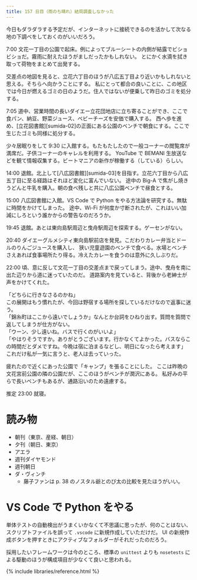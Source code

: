```yaml
---
title: 157 日目（雨のち晴れ）結局調査しなかった
---
```


今日もダラダラする予定だが、インターネットに接続できるのを活かして次なる地の下調べをしておくのがいいだろう。

7:00 文花一丁目の公園で起床。例によってブルーシートの内側が結露でビショビショだ。霧雨に耐えたほうがましだったかもしれない。
とにかく水滴を拭き取って荷物をまとめて出発する。

交差点の地図を見ると、立花六丁目のほうが八広五丁目より近いかもしれないと思える。そちらへ向かうことにする。
私にとって都合の良いことに、この地区では今日が燃えるゴミの日のようだ。住人ではないが便乗して昨日のゴミを処分する。

7:05 道中、営業時間の長いダイエー立花団地店に立ち寄ることができ、ここで食パン、納豆、野菜ジュース、ベビーチーズを安価で購入する。
西へ歩を進め、[立花図書館][sumida-02]の正面にある公園のベンチで朝食にする。ここで生じたゴミも同様に処分する。

少々居眠りをして 9:30 に入館する。もたもたしたので一般コーナーの閲覧席が満席だ。子供コーナーのキャレルを利用する。
YouTube で BEMANI 生放送などを観て情報収集する。ビートマニアの新作が稼働する（している）らしい。

14:00 退館。北上して[八広図書館][sumida-03]を目指す。立花六丁目から八広五丁目に至る経路はそれほど変化に富んでいない。
途中の Big-A で焦がし焼きうどんと牛乳を購入。朝の食べ残しと共に八広公園ベンチで昼食とする。

15:00 八広図書館に入館。VS Code で Python をやる方法論を研究する。無駄に時間をかけてしまった。
途中、Wi-Fi が何度か寸断されたが、これはいい加減にしろという誰かからの警告なのだろうか。

19:45 退館。あとは東向島駅周辺と曳舟駅周辺を探索する。ゲーセンがない。

20:40 ダイエーグルメシティ東向島駅前店を発見。こだわりカレー弁当とドールのりんごジュースを購入し、
狭い児童遊園のベンチで食べる。水場とベンチさえあれば食事場所たり得る。冷えたカレーを食うのは意外に久しぶりだ。

22:00 頃、意に反して文花一丁目の交差点まで戻ってしまう。途中、曳舟を南に出た辺りから道に迷っていたのだ。
道路案内を見ていると、背後から老紳士が声をかけてくれた。

「どちらに行きなさるのかね」<br>
この展開はもう慣れたが、今回は野宿する場所を探しているだけなので返事に迷う。<br>
「錦糸町はここから遠いでしょうか」なんとか台詞をひねり出す。質問を質問で返してしまうが仕方がない。<br>
「ウーン、少し遠いね。バスで行くのがいいよ」<br>
「やはりそうですか。ありがとうございます。行かなくてよかった。バスならこの時間だとダメですね。今晩は宿に泊まるなどし、明日になったら考えます」
これだけ私が一気に言うと、老人は去っていった。

疲れたので近くにあった公園で「キャンプ」を張ることにした。
ここは昨晩の文花宮前公園の隣の公園だが、ここのほうがベンチが潤沢にある。
私好みの平らで長いベンチもあるが、通路沿いのため遠慮する。

推定 23:00 就寝。

# 読み物

* 朝刊（東京、産経、朝日）
* 夕刊（朝日、東京）
* アエラ
* 週刊ダイヤモンド
* 週刊朝日
* ダ・ヴィンチ
  * 藤子ファンは p. 38 のノスタル爺とのび太の比較を見たほうがいい。

# VS Code で Python をやる

単体テストの自動検出がうまくいかなくて不思議に思ったが、何のことはない、スクリプトファイルを誤って `.vscode` に新規作成していただけだ。
UI の新規作成ボタンを押すときにアクティブなフォルダーがそれだったのだろう。

採用したいフレームワークは今のところ、標準の `unittest` よりも `nosetests` による駆動のほうが構成項目が少なくて良いと思われる。

{% include libraries/reference.html %}
